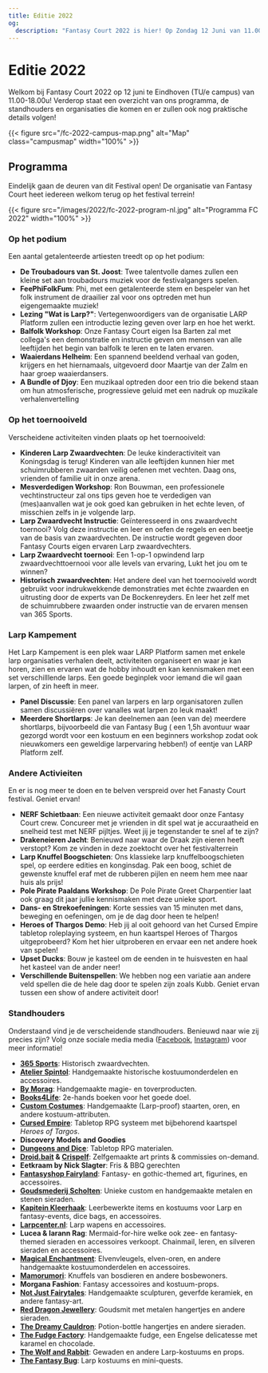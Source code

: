 ```yaml
---
title: Editie 2022
og:
  description: "Fantasy Court 2022 is hier! Op Zondag 12 Juni van 11.00-18.00u op de TU/e-campus staan we er weer met onze collectie aan LARP en fantasy-gerelateerde markt en activiteiten voor alle leeftijden!"
---
```


# Editie 2022
Welkom bij Fantasy Court 2022 op 12 juni te Eindhoven (TU/e campus) van 11.00-18.00u! Verderop staat een overzicht van ons programma, de standhouders en organisaties die komen en er zullen ook nog praktische details volgen!

{{< figure src="/fc-2022-campus-map.png" alt="Map" class="campusmap" width="100%" >}}

## Programma
Eindelijk gaan de deuren van dit Festival open! De organisatie van Fantasy Court heet iedereen welkom terug op het festival terrein!

{{< figure src="/images/2022/fc-2022-program-nl.jpg" alt="Programma FC 2022" width="100%" >}}


### Op het podium
Een aantal getalenteerde artiesten treedt op op het podium:
- **De Troubadours van St. Joost**: Twee talentvolle dames zullen een kleine set aan troubadours muziek voor de festivalgangers spelen.
- **FeePhiFolkFum**: Phi, met een getalenteerde stem en bespeler van het folk instrument de draailier zal voor ons optreden met hun eigengemaakte muziek!
- **Lezing "Wat is Larp?"**: Vertegenwoordigers van de organisatie LARP Platform zullen een introductie lezing geven over larp en hoe het werkt.
- **Balfolk Workshop**: Onze Fantasy Court eigen Isa Barten zal met collega's een demonstratie en instructie geven om mensen van alle leeftijden het begin van balfolk te leren en te laten ervaren.
- **Waaierdans Helheim**: Een spannend beeldend verhaal van goden, krijgers en het hiernamaals, uitgevoerd door Maartje van der Zalm en haar groep waaierdansers.
- **A Bundle of Djoy**: Een muzikaal optreden door een trio die bekend staan om hun atmosferische, progressieve geluid met een nadruk op muzikale verhalenvertelling

### Op het toernooiveld
Verscheidene activiteiten vinden plaats op het toernooiveld:
- **Kinderen Larp Zwaardvechten**: De leuke kinderactiviteit van Koningsdag is terug! Kinderen van alle leeftijden kunnen hier met schuimrubberen zwaarden veilig oefenen met vechten. Daag ons, vrienden of familie uit in onze arena.
- **Mesverdedigen Workshop**: Ron Bouwman, een professionele vechtinstructeur zal ons tips geven hoe te verdedigen van (mes)aanvallen wat je ook goed kan gebruiken in het echte leven, of misschien zelfs in je volgende larp.
- **Larp Zwaardvecht Instructie**: Geïnteresseerd in ons zwaardvecht toernooi? Volg deze instructie en leer en oefen de regels en een beetje van de basis van zwaardvechten. De instructie wordt gegeven door Fantasy Courts eigen ervaren Larp zwaardvechters.
- **Larp Zwaardvecht toernooi**: Een 1-op-1 opwindend larp zwaardvechttoernooi voor alle levels van ervaring, Lukt het jou om te winnen?
- **Historisch zwaardvechten**: Het andere deel van het toernooiveld wordt gebruikt voor indrukwekkende demonstraties met échte zwaarden en uitrusting door de experts van De Bockenreyders. En leer het zelf met de schuimrubbere zwaarden onder instructie van de ervaren mensen van 365 Sports.

### Larp Kampement
Het Larp Kampement is een plek waar LARP Platform samen met enkele larp organisaties verhalen deelt, activiteiten organiseert en waar je kan horen, zien en ervaren wat de hobby inhoudt en kan kennismaken met een set verschilllende larps. Een goede beginplek voor iemand die wil gaan larpen, of zin heeft in meer.
- **Panel Discussie**: Een panel van larpers en larp organisatoren zullen samen discussiëren over  vanalles wat larpen zo leuk maakt!
- **Meerdere Shortlarps**: Je kan deelnemen aan (een van de) meerdere shortlarps, bijvoorbeeld die van Fantasy Bug ( een 1,5h avontuur waar gezorgd wordt voor een kostuum en een beginners workshop zodat ook nieuwkomers een geweldige larpervaring hebben!) of eentje van LARP Platform zelf.

### Andere Activieiten
En er is nog meer te doen en te belven verspreid over het Fanasty Court festival. Geniet ervan!
- **NERF Schietbaan**: Een nieuwe activiteit gemaakt door onze Fantasy Court crew. Concureer met je vrienden in dit spel wat je accuraatheid en snelheid test met NERF pijltjes. Weet jij je tegenstander te snel af te zijn?
- **Drakeneieren Jacht**: Benieuwd naar waar de Draak zijn eieren heeft verstopt? Kom ze vinden in deze zoektocht over het festivalterrein
- **Larp Knuffel Boogschieten**: Ons klassieke larp knuffelboogschieten spel, op eerdere edities en konginsdag. Pak een boog, schiet de gewenste knuffel eraf met de rubberen pijlen en neem hem mee naar huis als prijs!
- **Pole Pirate Paaldans Workshop**: De Pole Pirate Greet Charpentier laat ook graag dit jaar jullie kennismaken met deze unieke sport.
- **Dans- en Strekoefeningen**: Korte sessies van 15 minuten met dans, beweging en oefeningen, om je de dag door heen te helpen!
- **Heroes of Thargos Demo**: Heb jij al ooit gehoord van het Cursed Empire tabletop roleplaying systeem, en hun kaartspel Heroes of Thargos uitgeprobeerd? Kom het hier uitproberen en ervaar een net andere hoek van spelen!
- **Upset Ducks**: Bouw je kasteel om de eenden in te huisvesten en haal het kasteel van de ander neer!
- **Verschillende Buitenspellen**: We hebben nog een variatie aan andere veld spellen die de hele dag door te spelen zijn zoals Kubb. Geniet ervan tussen een show of andere activiteit door!

### Standhouders
Onderstaand vind je de verscheidende standhouders. Benieuwd naar wie zij precies zijn? Volg onze sociale media media ([Facebook](https://www.facebook.com/FantasyCourt/), [Instagram](http://instagram.com/fantasycourtnl)) voor meer informatie!
- **[365 Sports](https://www.365sports.nl/)**: Historisch zwaardvechten.
- **[Atelier Spintol](https://www.facebook.com/AtelierSpintol/)**: Handgemaakte historische kostuumonderdelen en accessoires.
- **[By Morag](https://www.bymorag.nl/)**: Handgemaakte magie- en toverproducten.
- **[Books4Life](https://www.books4life-eindhoven.nl/)**: 2e-hands boeken voor het goede doel.
- **[Custom Costumes](https://customcostumes.nl/)**: Handgemaakte (Larp-proof) staarten, oren, en andere kostuum-attributen.
- **[Cursed Empire](https://www.cursedempire.com/)**: Tabletop RPG systeem met bijbehorend kaartspel _Heroes of Targos_.
- **Discovery Models and Goodies**
- **[Dungeons and Dice](https://dungeonsanddice.nl/)**: Tabletop RPG materialen.
- **[Droid.bait](ttps://www.instagram.com/droid.bait) & [Crispelf](https://instagram.com/crispelf?igshid=YmMyMTA2M2Y=)**: Zelfgemaakte art prints & commissies on-demand.
- **Eetkraam by Nick Slagter**: Fris & BBQ gerechten
- **[Fantasyshop Fairyland](https://www.fairyland.nl/)**: Fantasy- en gothic-themed art, figurines, en accessoires.
- **[Goudsmederij Scholten](https://www.goudsmederijscholten.nl/)**: Unieke custom en handgemaakte metalen en stenen sieraden.
- **[Kapitein Kleerhaak](https://www.facebook.com/kapiteinkleerhaak)**: Leerbewerkte items en kostuums voor Larp en fantasy-events, dice bags, en accessoires.
- **[Larpcenter.nl](https://www.larpcenter.nl/)**: Larp wapens en accessoires.
- **Lucea & Iarann Rag**: Mermaid-for-hire welke ook zee- en fantasy-themed sieraden en accessoires verkoopt. Chainmail, leren, en silveren sieraden en accessoires.
- **[Magical Enchantment](https://www.facebook.com/m.enchantment)**: Elvenvleugels, elven-oren, en andere handgemaakte kostuumonderdelen en accessoires.
- **[Mamorumori](https://www.mamorumori.com)**: Knuffels van bosdieren en andere bosbewoners.
- **Morgana Fashion**: Fantasy accessoires and kostuum-props.
- **[Not Just Fairytales](https://www.instagram.com/notjustfairytales_art/)**: Handgemaakte sculpturen, geverfde keramiek, en andere fantasy-art.
- **[Red Dragon Jewellery](https://www.facebook.com/Red-Dragon-Jewellery-124341941565249/)**: Goudsmit met metalen hangertjes en andere sieraden.
- **[The Dreamy Cauldron](https://www.instagram.com/thedreamycauldron.shop/)**: Potion-bottle hangertjes en andere sieraden.
- **[The Fudge Factory](https://the-fudge-factory.com/)**: Handgemaakte fudge, een Engelse delicatesse met karamel en chocolade.
- **[The Wolf and Rabbit](https://www.thewolfandrabbit.com)**: Gewaden en andere Larp-kostuums en props.
- **[The Fantasy Bug](https://www.thefantasybug.nl)**: Larp kostuums en mini-quests.
